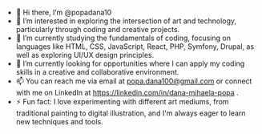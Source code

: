 - 👋 Hi there, I’m @popadana10
- 👀 I’m interested in exploring the intersection of art and technology, particularly through coding and creative projects.
- 🌱 I’m currently studying the fundamentals of coding, focusing on languages like HTML, CSS, JavaScript, React, PHP, Symfony, Drupal, as well as exploring UI/UX design principles.
- 💞️ I’m currently looking for opportunities where I can apply my coding skills in a creative and collaborative environment.
- 📫 You can reach me via email at popa.dana100@gmail.com or connect with me on LinkedIn at https://linkedin.com/in/dana-mihaela-popa .
- ⚡ Fun fact: I love experimenting with different art mediums, from traditional painting to digital illustration, and I'm always eager to learn new techniques and tools.

<!---
popadana10/popadana10 is a ✨ special ✨ repository because its `README.md` (this file) appears on your GitHub profile.
You can click the Preview link to take a look at your changes.
--->
